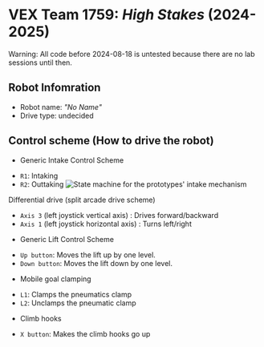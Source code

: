 # VEX Team 1759: _High Stakes_ (2024-2025)

Warning: All code before 2024-08-18 is untested because there are no lab sessions until then.

## Robot Infomration
- Robot name: _"No Name"_
- Drive type: undecided

## Control scheme (How to drive the robot)

- Generic Intake Control Scheme
* `R1`: Intaking
* `R2`: Outtaking
![State machine for the prototypes' intake mechanism](./docs/prototype_intake_state_machine.svg "State Machine for the Prototypes")

Differential drive (split arcade drive scheme)
* `Axis 3` (left joystick vertical axis) : Drives forward/backward
* `Axis 1` (left joystick horizontal axis) : Turns left/right

- Generic Lift Control Scheme
* `Up button`: Moves the lift up by one level.
* `Down button`: Moves the lift down by one level.

- Mobile goal clamping
* `L1`: Clamps the pneumatics clamp
* `L2`: Unclamps the pneumatic clamp

- Climb hooks
* `X button`: Makes the climb hooks go up

